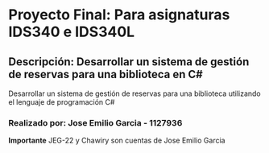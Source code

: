 # Proyecto Final: Para asignaturas IDS340 e IDS340L

## Descripción: Desarrollar un sistema de gestión de reservas para una biblioteca en C#

Desarrollar un sistema de gestión de reservas para una biblioteca utilizando el lenguaje de programación C#

### Realizado por: Jose Emilio Garcia - 1127936
**Importante** JEG-22 y Chawiry son cuentas de Jose Emilio Garcia
